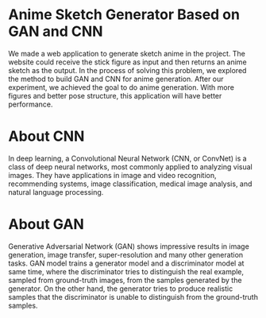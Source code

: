 # Anime Sketch Generator Based on GAN and CNN
We made a web application to generate sketch anime in the project. The website could receive the stick figure as input and then returns an anime sketch as the output. In the process of solving this problem, we explored the method to build GAN and CNN for anime generation. After our experiment, we achieved the goal to do anime generation. With more figures and better pose structure, this application will have better performance. 
 
# About CNN
In deep learning, a Convolutional Neural Network (CNN, or ConvNet) is a class of deep neural networks, most commonly applied to analyzing visual images. They have applications in image and video recognition, recommending systems, image classification, medical image analysis, and natural language processing.

# About GAN
Generative Adversarial Network (GAN) shows impressive results in image generation, image transfer, super-resolution and many other generation tasks. GAN model trains a generator model and a discriminator model at same time, where the discriminator tries to distinguish the real example, sampled from ground-truth images, from the samples generated by the generator. On the other hand, the generator tries to produce realistic samples that the discriminator is unable to distinguish from the ground-truth samples.
